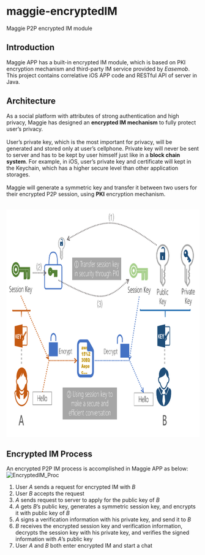 # maggie-encryptedIM
Maggie P2P encrypted IM module

## Introduction
Maggie APP has a built-in encrypted IM module, which is based on PKI encryption mechanism and third-party IM service provided by *Easemob*. This project contains correlative iOS APP code and RESTful API of server in Java.

## Architecture
As a social platform with attributes of strong authentication and high privacy, Maggie has designed an **encrypted IM mechanism** to fully protect user’s privacy. 
<br/><br/>
User’s private key, which is the most important for privacy, will be generated and stored only at user’s cellphone. Private key will never be sent to server and has to be kept by user himself just like in a **block chain system**. For example, in iOS, user’s private key and certificate will kept in the Keychain, which has a higher secure level than other application storages.
<br/><br/>
Maggie will generate a symmetric key and transfer it between two users for their encrypted P2P session, using **PKI** encryption mechanism.
<br/>
<div align="center">
  <img src="https://github.com/WuShengRan/maggie-encryptedIM/blob/master/archi_IM.png" width = "621" height = "595" alt="EncryptedIM_Arch" />
</div>

## Encrypted IM Process
An encrypted P2P IM process is accomplished in Maggie APP as below:
<br/>
![EncryptedIM_Proc](https://github.com/WuShengRan/maggie-login/blob/master/proc_IM.png)
1.	User *A* sends a request for encrypted IM with *B*
2.	User *B* accepts the request
3.	*A* sends request to server to apply for the public key of *B*
4.	*A* gets *B*’s public key, generates a symmetric session key, and encrypts it with public key of *B*
5.	*A* signs a verification information with his private key, and send it to *B*
6.	*B* receives the encrypted session key and verification information, decrypts the session key with his private key, and verifies the signed information with *A*’s public key
7.	User *A* and *B* both enter encrypted IM and start a chat
